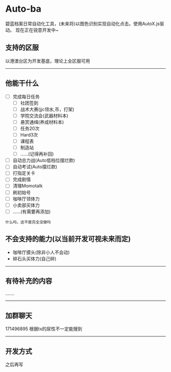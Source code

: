 # Auto-ba
碧蓝档案日常自动化工具，(未来将)以图色识别实现自动化点击。使用AutoX.js驱动。
现在正在锐意开发中~
## 支持的区服
以港澳台区为开发基底，理论上全区服可用

-----
## 他能干什么
- [ ] 完成每日任务
  - [ ] 社团签到
  - [ ] 战术大赛(jjc领水,币，打架)
  - [ ] 学院交流会(武器材料本)
  - [ ] 悬赏通缉(养成材料本)
  - [ ] 任务20次
  - [ ] Hard3次
  - [ ] 课程表
  - [ ] 制造站
  - [ ] ......(记得再补回)
- [ ] 自动总力战(Auto低档位摆烂款)
- [ ] 自动考试(Auto摆烂款)
- [ ] 打指定关卡
- [ ] 完成剧情
- [ ] 清理Momotalk
- [ ] 刷初始号
- [ ] 咖啡厅领体力
- [ ] 小卖部买体力
- [ ] ......(有需要再添加)
```
什么吗，这不是完全没做吗
```
## 不会支持的能力(以当前开发可视未来而定)
- 咖啡厅摸头(除非小人不会动)
- 碎石头买体力(自己碎)
-----
## 有待补充的内容
.......

-----
## 加群聊天
171496895
根据tx的尿性不一定能搜到

-----
## 开发方式
之后再写